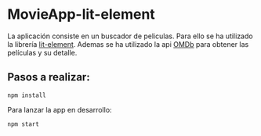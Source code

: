 # MovieApp-lit-element

La aplicación consiste en un buscador de peliculas. Para ello se ha utilizado la librería [lit-element](https://lit-element.polymer-project.org/).
Ademas se ha utilizado la api [OMDb](https://www.omdbapi.com/) para obtener las películas y su detalle.

## Pasos a realizar:
```shell
npm install
```

Para lanzar la app en desarrollo:
```shell
npm start
```
